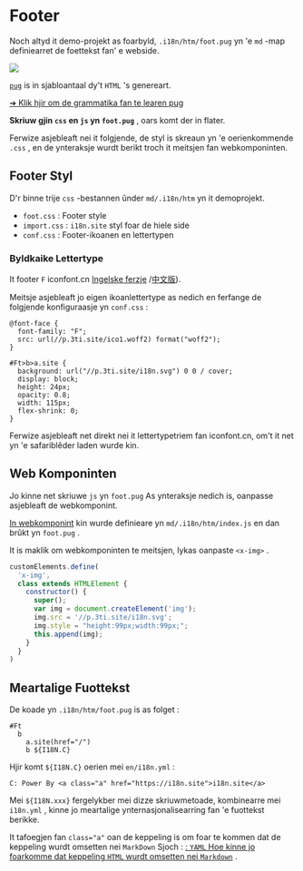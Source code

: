 # Footer

Noch altyd it demo-projekt as foarbyld, `.i18n/htm/foot.pug` yn 'e `md` -map definiearret de foettekst fan' e webside.

![](https://p.3ti.site/1721286077.avif)

[`pug`](https://pugjs.org) is in sjabloantaal dy't `HTML` 's genereart.

[➔ Klik hjir om de grammatika fan te learen pug](https://pugjs.org)

**Skriuw gjin `css` en `js` yn `foot.pug`** , oars komt der in flater.

Ferwize asjebleaft nei it folgjende, de styl is skreaun yn 'e oerienkommende `.css` , en de ynteraksje wurdt berikt troch it meitsjen fan webkomponinten.

## Footer Styl

D'r binne trije `css` -bestannen ûnder `md/.i18n/htm` yn it demoprojekt.

* `foot.css` : Footer style
* `import.css` : `i18n.site` styl foar de hiele side
* `conf.css` : Footer-ikoanen en lettertypen

### Byldkaike Lettertype

It footer `F` iconfont.cn [Ingelske ferzje](https://www.iconfont.cn/?lang=en-us) /[中文版](https://www.iconfont.cn/?lang=zh)).

Meitsje asjebleaft jo eigen ikoanlettertype as nedich en ferfange de folgjende konfiguraasje yn `conf.css` :

```
@font-face {
  font-family: "F";
  src: url(//p.3ti.site/ico1.woff2) format("woff2");
}

#Ft>b>a.site {
  background: url("//p.3ti.site/i18n.svg") 0 0 / cover;
  display: block;
  height: 24px;
  opacity: 0.8;
  width: 115px;
  flex-shrink: 0;
}
```

Ferwize asjebleaft net direkt nei it lettertypetriem fan iconfont.cn, om't it net yn 'e safariblêder laden wurde kin.

## Web Komponinten

Jo kinne net skriuwe `js` yn `foot.pug` As ynteraksje nedich is, oanpasse asjebleaft de webkomponint.

[In webkomponint](https://www.freecodecamp.org/news/build-your-first-web-component/) kin wurde definieare yn `md/.i18n/htm/index.js` en dan brûkt yn `foot.pug` .

It is maklik om webkomponinten te meitsjen, lykas oanpaste `<x-img>` .

```js
customElements.define(
  'x-img',
  class extends HTMLElement {
    constructor() {
      super();
      var img = document.createElement('img');
      img.src = '//p.3ti.site/i18n.svg';
      img.style = "height:99px;width:99px;";
      this.append(img);
    }
  }
)
```

## Meartalige Fuottekst

De koade yn `.i18n/htm/foot.pug` is as folget :

```
#Ft
  b
    a.site(href="/")
    b ${I18N.C}
```

Hjir komt `${I18N.C}` oerien mei `en/i18n.yml` :

```
C: Power By <a class="a" href="https://i18n.site">i18n.site</a>
```

Mei `${I18N.xxx}` fergelykber mei dizze skriuwmetoade, kombinearre mei `i18n.yml` , kinne jo meartalige ynternasjonalisearring fan 'e fuottekst berikke.

It tafoegjen fan `class="a"` oan de keppeling is om foar te kommen dat de keppeling wurdt omsetten nei `MarkDown` Sjoch :
 [: `YAML` Hoe kinne jo foarkomme dat keppeling `HTML` wurdt omsetten nei `Markdown`](/i18/qa#H2) .